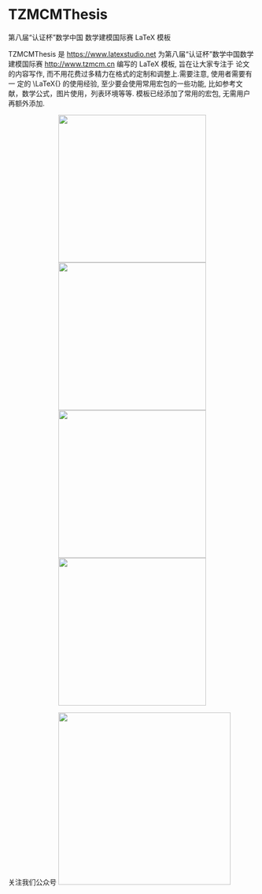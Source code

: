 # TZMCMThesis
第八届“认证杯”数学中国 数学建模国际赛 LaTeX 模板


TZMCMThesis 是  https://www.latexstudio.net 为第八届“认证杯”数学中国数学建模国际赛 http://www.tzmcm.cn 编写的  LaTeX 模板, 旨在让大家专注于 论文的内容写作, 而不用花费过多精力在格式的定制和调整上.需要注意, 使用者需要有一 定的 \LaTeX{} 的使用经验, 至少要会使用常用宏包的一些功能, 比如参考文献，数学公式，图片使用，列表环境等等.  模板已经添加了常用的宏包, 无需用户再额外添加.


<center class="half">
    <img src="https://github.com/latexstudio/TZMCMThesis/figures/paperdemo_1.png" width="300"/>
    <img src="https://github.com/latexstudio/TZMCMThesis/figures/paperdemo_2.png" width="300"/>
</center>

<center class="half">
    <img src="https://github.com/latexstudio/TZMCMThesis/figures/paperdemo_3.png" width="300"/>
    <img src="https://github.com/latexstudio/TZMCMThesis/figures/paperdemo_4.png" width="300"/>
</center>

关注我们公众号
<img src="https://github.com/latexstudio/CUMCMThesis/blob/master/figures/gongzhonghao2.png" alt="" width="350px">
